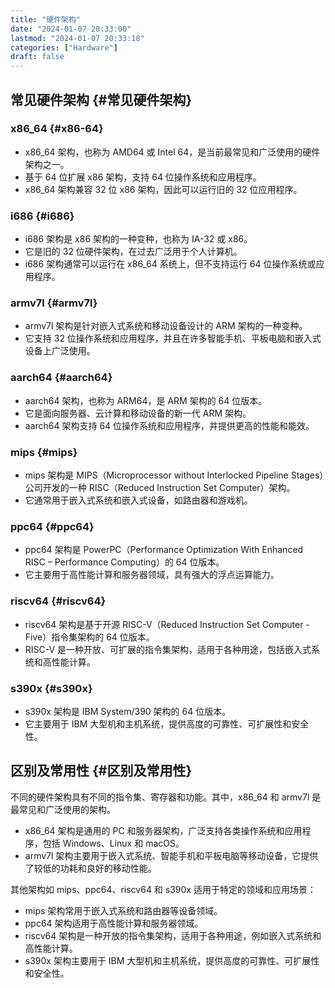 ```yaml
---
title: "硬件架构"
date: "2024-01-07 20:33:00"
lastmod: "2024-01-07 20:33:18"
categories: ["Hardware"]
draft: false
---
```


## 常见硬件架构 {#常见硬件架构}


### x86_64 {#x86-64}

-   x86_64 架构，也称为 AMD64 或 Intel 64，是当前最常见和广泛使用的硬件架构之一。
-   基于 64 位扩展 x86 架构，支持 64 位操作系统和应用程序。
-   x86_64 架构兼容 32 位 x86 架构，因此可以运行旧的 32 位应用程序。


### i686 {#i686}

-   i686 架构是 x86 架构的一种变种，也称为 IA-32 或 x86。
-   它是旧的 32 位硬件架构，在过去广泛用于个人计算机。
-   i686 架构通常可以运行在 x86_64 系统上，但不支持运行 64 位操作系统或应用程序。


### armv7l {#armv7l}

-   armv7l 架构是针对嵌入式系统和移动设备设计的 ARM 架构的一种变种。
-   它支持 32 位操作系统和应用程序，并且在许多智能手机、平板电脑和嵌入式设备上广泛使用。


### aarch64 {#aarch64}

-   aarch64 架构，也称为 ARM64，是 ARM 架构的 64 位版本。
-   它是面向服务器、云计算和移动设备的新一代 ARM 架构。
-   aarch64 架构支持 64 位操作系统和应用程序，并提供更高的性能和能效。


### mips {#mips}

-   mips 架构是 MIPS（Microprocessor without Interlocked Pipeline Stages）公司开发的一种 RISC（Reduced Instruction Set Computer）架构。
-   它通常用于嵌入式系统和嵌入式设备，如路由器和游戏机。


### ppc64 {#ppc64}

-   ppc64 架构是 PowerPC（Performance Optimization With Enhanced RISC – Performance Computing）的 64 位版本。
-   它主要用于高性能计算和服务器领域，具有强大的浮点运算能力。


### riscv64 {#riscv64}

-   riscv64 架构是基于开源 RISC-V（Reduced Instruction Set Computer - Five）指令集架构的 64 位版本。
-   RISC-V 是一种开放、可扩展的指令集架构，适用于各种用途，包括嵌入式系统和高性能计算。


### s390x {#s390x}

-   s390x 架构是 IBM System/390 架构的 64 位版本。
-   它主要用于 IBM 大型机和主机系统，提供高度的可靠性、可扩展性和安全性。


## 区别及常用性 {#区别及常用性}

不同的硬件架构具有不同的指令集、寄存器和功能。其中，x86_64 和 armv7l 是最常见和广泛使用的架构。

-   x86_64 架构是通用的 PC 和服务器架构，广泛支持各类操作系统和应用程序，包括 Windows、Linux 和 macOS。
-   armv7l 架构主要用于嵌入式系统、智能手机和平板电脑等移动设备，它提供了较低的功耗和良好的移动性能。

其他架构如 mips、ppc64、riscv64 和 s390x 适用于特定的领域和应用场景：

-   mips 架构常用于嵌入式系统和路由器等设备领域。
-   ppc64 架构适用于高性能计算和服务器领域。
-   riscv64 架构是一种开放的指令集架构，适用于各种用途，例如嵌入式系统和高性能计算。
-   s390x 架构主要用于 IBM 大型机和主机系统，提供高度的可靠性、可扩展性和安全性。